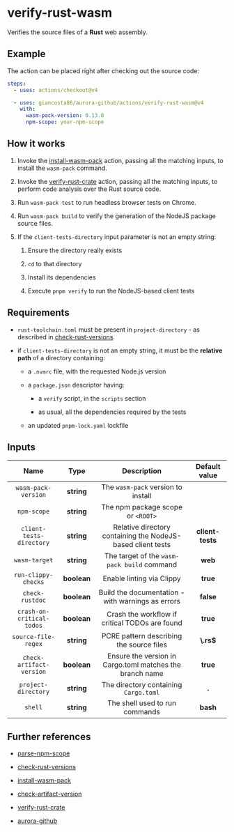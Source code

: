# verify-rust-wasm

Verifies the source files of a **Rust** web assembly.

## Example

The action can be placed right after checking out the source code:

```yaml
steps:
  - uses: actions/checkout@v4

  - uses: giancosta86/aurora-github/actions/verify-rust-wasm@v4
    with:
      wasm-pack-version: 0.13.0
      npm-scope: your-npm-scope
```

## How it works

1. Invoke the [install-wasm-pack](../install-wasm-pack/README.md) action, passing all the matching inputs, to install the `wasm-pack` command.

1. Invoke the [verify-rust-crate](../verify-rust-crate/README.md) action, passing all the matching inputs, to perform code analysis over the Rust source code.

1. Run `wasm-pack test` to run headless browser tests on Chrome.

1. Run `wasm-pack build` to verify the generation of the NodeJS package source files.

1. If the `client-tests-directory` input parameter is not an empty string:

   1. Ensure the directory really exists

   1. `cd` to that directory

   1. Install its dependencies

   1. Execute `pnpm verify` to run the NodeJS-based client tests

## Requirements

- `rust-toolchain.toml` must be present in `project-directory` - as described in [check-rust-versions](../check-rust-versions/README.md)

- if `client-tests-directory` is not an empty string, it must be the **relative path** of a directory containing:

  - a `.nvmrc` file, with the requested Node.js version

  - a `package.json` descriptor having:

    - a `verify` script, in the `scripts` section

    - as usual, all the dependencies required by the tests

  - an updated `pnpm-lock.yaml` lockfile

## Inputs

|           Name            |    Type     |                         Description                         |  Default value   |
| :-----------------------: | :---------: | :---------------------------------------------------------: | :--------------: |
|    `wasm-pack-version`    | **string**  |             The `wasm-pack` version to install              |                  |
|        `npm-scope`        | **string**  |              The npm package scope or `<ROOT>`              |                  |
| `client-tests-directory`  | **string**  | Relative directory containing the NodeJS-based client tests | **client-tests** |
|       `wasm-target`       | **string**  |         The target of the `wasm-pack build` command         |     **web**      |
|    `run-clippy-checks`    | **boolean** |                  Enable linting via Clippy                  |     **true**     |
|      `check-rustdoc`      | **boolean** |      Build the documentation - with warnings as errors      |    **false**     |
| `crash-on-critical-todos` | **boolean** |       Crash the workflow if critical TODOs are found        |     **true**     |
|    `source-file-regex`    | **string**  |          PCRE pattern describing the source files           |    **\\.rs$**    |
| `check-artifact-version`  | **boolean** |  Ensure the version in Cargo.toml matches the branch name   |     **true**     |
|    `project-directory`    | **string**  |            The directory containing `Cargo.toml`            |      **.**       |
|          `shell`          | **string**  |               The shell used to run commands                |     **bash**     |

## Further references

- [parse-npm-scope](../parse-npm-scope/README.md)

- [check-rust-versions](../check-rust-versions/README.md)

- [install-wasm-pack](../install-wasm-pack/README.md)

- [check-artifact-version](../check-artifact-version/README.md)

- [verify-rust-crate](../verify-rust-crate/README.md)

- [aurora-github](../../README.md)
